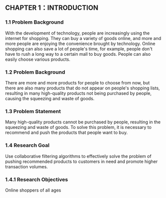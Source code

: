 ## CHAPTER 1：INTRODUCTION
### 1.1 Problem Background
With the development of technology, people are increasingly using the
internet for shopping. They can buy a variety of goods online, and more and more
people are enjoying the convenience brought by technology. Online shopping can
also save a lot of people's time, for example, people don't have to rush a long way to
a certain mall to buy goods. People can also easily choose various products. 

### 1.2 Problem Background
There are more and more products for people to choose from now, but there
are also many products that do not appear on people's shopping lists, resulting in
many high-quality products not being purchased by people, causing the squeezing
and waste of goods. 

### 1.3 Problem Statement
Many high-quality products cannot be purchased by people, resulting in the
squeezing and waste of goods. To solve this problem, it is necessary to recommend
and push the products that people want to buy.

### 1.4 Research Goal
Use collaborative filtering algorithms to effectively solve the problem of
pushing recommended products to customers in need and promote higher transaction
volumes. 

### 1.4.1 Research Objectives
Online shoppers of all ages

